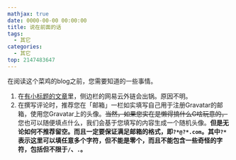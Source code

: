 ```yaml
---
mathjax: true
date: 0000-00-00 00:00:00
title: 说在前面的话
tags:
  - 其它
categories:
  - 其它
top: 2147483647
---
```

在阅读这个菜鸡的blog之前，您需要知道的一些事情。

<!-- more -->

1. 在[有小标题的文章](/poisonous-problems/)里，侧边栏的网易云外链会出锅。原因不明。
2. 在撰写评论时，推荐您在「邮箱」一栏如实填写自己用于注册Gravatar的邮箱，使用您Gravatar上的头像。~~当然，如果您实在是懒得搞什么G啥玩意的，~~您也可以随便填点什么，我们会基于您填写的内容生成一个随机头像。__但是无论如何不推荐留空。而且一定要保证满足邮箱的格式，即`?*@?*.com`。其中`?*`表示这里可以填任意多个字符，但不能是零个，而且不能包含一些奇怪的字符，包括但不限于`/`、`.`。__
